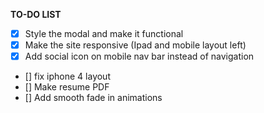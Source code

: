**TO-DO LIST**

- [x] Style the modal and make it functional
- [x] Make the site responsive (Ipad and mobile layout left)
- [x] Add social icon on mobile nav bar instead of navigation
- [] fix iphone 4 layout
- [] Make resume PDF 
- [] Add smooth fade in animations
